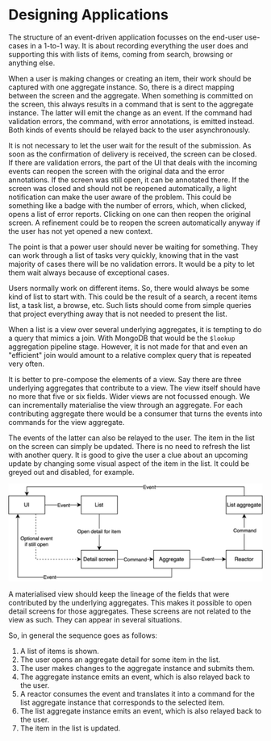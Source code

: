 # Designing Applications

The structure of an event-driven application focusses on the end-user use-cases in a 1-to-1 way. It is about recording everything the user does and supporting this with lists of items, coming from search, browsing or anything else.

When a user is making changes or creating an item, their work should be captured with one aggregate instance. So, there is a direct mapping between the screen and the aggregate. When something is committed on the screen, this always results in a command that is sent to the aggregate instance. The latter will emit the change as an event. If the command had validation errors, the command, with error annotations, is emitted instead. Both kinds of events should be relayed back to the user asynchronously.

It is not necessary to let the user wait for the result of the submission. As soon as the confirmation of delivery is received, the screen can be closed. If there are validation errors, the part of the UI that deals with the incoming events can reopen the screen with the original data and the error annotations. If the screen was still open, it can be annotated there. If the screen was closed and should not be reopened automatically, a light notification can make the user aware of the problem. This could be something like a badge with the number of errors, which, when clicked, opens a list of error reports. Clicking on one can then reopen the original screen. A refinement could be to reopen the screen automatically anyway if the user has not yet opened a new context. 

The point is that a power user should never be waiting for something. They can work through a list of tasks very quickly, knowing that in the vast majority of cases there will be no validation errors. It would be a pity to let them wait always because of exceptional cases.

Users normally work on different items. So, there would always be some kind of list to start with. This could be the result of a search, a recent items list, a task list, a browse, etc. Such lists should come from simple queries that project everything away that is not needed to present the list.

When a list is a view over several underlying aggregates, it is tempting to do a query that mimics a join. With MongoDB that would be the `$lookup` aggregation pipeline stage. However, it is not made for that and even an "efficient" join would amount to a relative complex query that is repeated very often.

It is better to pre-compose the elements of a view. Say there are three underlying aggregates that contribute to a view. The view itself should have no more that five or six fields. Wider views are not focussed enough. We can incrementally materialise the view through an aggregate. For each contributing aggregate there would be a consumer that turns the events into commands for the view aggregate.

The events of the latter can also be relayed to the user. The item in the list on the screen can simply be updated. There is no need to refresh the list with another query. It is good to give the user a clue about an upcoming update by changing some visual aspect of the item in the list. It could be greyed out and disabled, for example.

[![Graph](design.svg)](design.svg)

A materialised view should keep the lineage of the fields that were contributed by the underlying aggregates. This makes it possible to open detail screens for those aggregates. These screens are not related to the view as such. They can appear in several situations.

So, in general the sequence goes as follows:

1. A list of items is shown.
1. The user opens an aggregate detail for some item in the list.
1. The user makes changes to the aggregate instance and submits them.
1. The aggregate instance emits an event, which is also relayed back to the user.
1. A reactor consumes the event and translates it into a command for the list aggregate instance that corresponds to the selected item.
1. The list aggregate instance emits an event, which is also relayed back to the user.
1. The item in the list is updated.